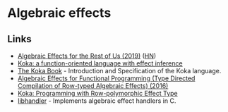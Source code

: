 # Algebraic effects

## Links

- [Algebraic Effects for the Rest of Us (2019)](https://overreacted.io/algebraic-effects-for-the-rest-of-us/) ([HN](https://news.ycombinator.com/item?id=20496043))
- [Koka: a function-oriented language with effect inference](https://github.com/koka-lang/koka)
- [The Koka Book](https:/koka-lang.github.io/koka/doc/kokaspec.html) - Introduction and Specification of the Koka language.
- [Algebraic Effects for Functional Programming (Type Directed Compilation of Row-typed Algebraic Effects) (2016)](https://www.microsoft.com/en-us/research/wp-content/uploads/2016/08/algeff-tr-2016-v2.pdf)
- [Koka: Programming with Row-polymorphic Effect Type](https://arxiv.org/pdf/1406.2061.pdf)
- [libhandler](https://github.com/koka-lang/libhandler) - Implements algebraic effect handlers in C.
